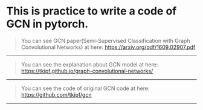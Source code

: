 This is practice to write a code of GCN in pytorch.
===================================================
> You can see GCN paper(Semi-Supervised Classification with Graph Convolutional Networks) at here:
> https://arxiv.org/pdf/1609.02907.pdf
-------------------------------------
> You can see the explanation about GCN model at here:
> https://tkipf.github.io/graph-convolutional-networks/
------------------------------------------------------
> You can see the code of original GCN code at here:
> https://github.com/tkipf/gcn
------------------------------------------------------
